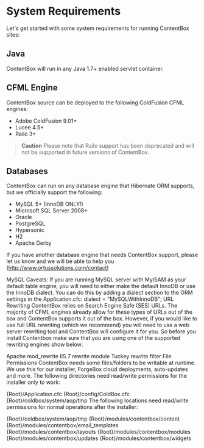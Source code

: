 # System Requirements

Let's get started with some system requirements for running ContentBox sites:

## Java
ContentBox will run in any Java 1.7+ enabled servlet container.

## CFML Engine
ContentBox source can be deployed to the following ColdFusion CFML engines:

* Adobe ColdFusion 9.01+
* Lucee 4.5+
* Railo 3+

> **Caution** Please note that Railo support has been deprecated and will not be supported in future versions of ContentBox.

## Databases
ContentBox can run on any database engine that Hibernate ORM supports, but we officially support the following:

* MySQL 5+ (InnoDB ONLY!)
* Microsoft SQL Server 2008+
* Oracle
* PostgreSQL
* Hypersonic
* H2
* Apache Derby

If you have another database engine that needs ContentBox support, please let us know and we will be able to help you (http://www.ortussolutions.com/contact)

MySQL Caveats: If you are running MySQL server with MyISAM as your default table engine, you will need to either make the default InnoDB or use the InnoDB dialect.  You can do this by adding a dialect section to the ORM settings in the Application.cfc:  dialect = "MySQLWithInnoDB";
URL Rewriting
ContentBox relies on Search Engine Safe (SES) URLs.  The majority of CFML engines already allow for these types of URLs out of the box and ContentBox supports it out of the box.  However, if you would like to use full URL rewriting (which we recommend) you will need to use a web server rewriting tool and ContentBox will configure it for you.  So before you install Contentbox make sure that you are using one of the supported rewriting engines show below:

Apache mod_rewrite
IIS 7 rewrite module
Tuckey rewrite filter
File Permissions
ContentBox needs some files/folders to be writable at runtime.  We use this for our installer, ForgeBox cloud deployments, auto-updates and more.  The following directories need read/write permissions for the installer only to work:

{Root}/Application.cfc
{Root}/config/ColdBox.cfc
{Root}/coldbox/system/aop/tmp
The following locations need read/write permissions for normal operations after the installer:

{Root}/coldbox/system/aop/tmp
{Root}/modules/contentbox/content
{Root}/modules/contentbox/email_templates
{Root}/modules/contentbox/layouts
{Root}/modules/contentbox/modules
{Root}/modules/contentbox/updates
{Root}/modules/contentbox/widgets